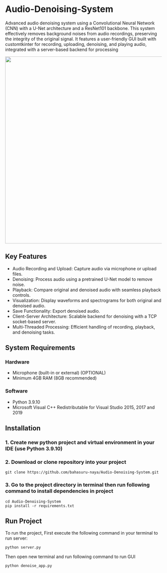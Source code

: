 # Audio-Denoising-System
Advanced audio denoising system using a Convolutional Neural Network (CNN) with a U-Net architecture and a ResNet101 backbone. This system effectively removes background noises from audio recordings, preserving the integrity of the original signal. It features a user-friendly GUI built with customtkinter for recording, uploading, denoising, and playing audio, integrated with a server-based backend for processing

<img src="https://github.com/user-attachments/assets/1f5f91a7-0141-4131-b795-6ed09557293d" width="600"/>

## Key Features
- Audio Recording and Upload: Capture audio via microphone or upload files.
- Denoising: Process audio using a pretrained U-Net model to remove noise.
- Playback: Compare original and denoised audio with seamless playback controls.
- Visualization: Display waveforms and spectrograms for both original and denoised audio.
- Save Functionality: Export denoised audio.
- Client-Server Architecture: Scalable backend for denoising with a TCP socket-based server.
- Multi-Threaded Processing: Efficient handling of recording, playback, and denoising tasks.

## System Requirements
### Hardware
- Microphone (built-in or external) (OPTIONAL)
- Minimum 4GB RAM (8GB recommended)

### Software
- Python 3.9.10
- Microsoft Visual C++ Redistributable for Visual Studio 2015, 2017 and 2019

## Installation
### 1. Create new python project and virtual environment in your IDE (use Python 3.9.10)
### 2. Download or clone repository into your project
```
git clone https://github.com/bahasuru-naya/Audio-Denoising-System.git
```
### 3. Go to the project directory in terminal then run following command to install dependencies in project
```
cd Audio-Denoising-System
pip install -r requirements.txt
 ```
## Run Project
To run the project, First execute the following command in your terminal to run server:
```
python server.py  
 ```
Then open new terminal and run following command to run GUI
```
python denoise_app.py  
 ```



